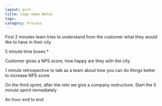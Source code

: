 ```yaml
---
layout: post
title: Lego Game Notes
tags: 
category: Process
---
```


First 2 minutes team tries to understand from the customer what they would like to have in their city

5 minute time boxes
* 

Customer gives a NPS score, how happy are they with the city. 

1 minute retrospective to talk as a team about how you can do things better to increase NPS score

On the third sprint, after the reto we give a company restructure. Start the 5 minute sprint immediately

An hour end to end

